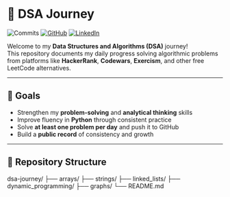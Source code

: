 # 🧩 DSA Journey

![Commits](https://img.shields.io/github/commit-activity/m/Youcef3939/dsa-journey?style=flat-square&logo=github)
[![GitHub](https://img.shields.io/badge/GitHub-Youcef3939-black?logo=github)](https://github.com/Youcef3939)
[![LinkedIn](https://img.shields.io/badge/LinkedIn-Youcef%20Chalbi-blue?logo=linkedin)](https://linkedin.com/in/youcefchalbi)

Welcome to my **Data Structures and Algorithms (DSA)** journey!  
This repository documents my daily progress solving algorithmic problems from platforms like **HackerRank**, **Codewars**, **Exercism**, and other free LeetCode alternatives.

---

## 🚀 Goals
- Strengthen my **problem-solving** and **analytical thinking** skills
- Improve fluency in **Python** through consistent practice
- Solve **at least one problem per day** and push it to GitHub  
- Build a **public record** of consistency and growth 

---

## 📂 Repository Structure

dsa-journey/
├── arrays/
├── strings/
├── linked_lists/
├── dynamic_programming/
├── graphs/
└── README.md
